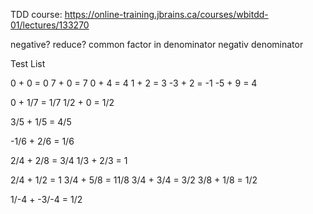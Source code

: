 TDD course: https://online-training.jbrains.ca/courses/wbitdd-01/lectures/133270

negative?
reduce? 
common factor in denominator
negativ denominator

Test List

0 + 0 = 0
7 + 0 = 7
0 + 4 = 4
1 + 2 = 3
-3 + 2 = -1
-5 + 9 = 4

0 + 1/7 = 1/7
1/2 + 0 = 1/2

3/5 + 1/5 = 4/5

-1/6 + 2/6 = 1/6

2/4 + 2/8 = 3/4
1/3 + 2/3 = 1
 
2/4 + 1/2 = 1
3/4 + 5/8 = 11/8
3/4 + 3/4 = 3/2
3/8 + 1/8 = 1/2

1/-4 +  -3/-4 = 1/2